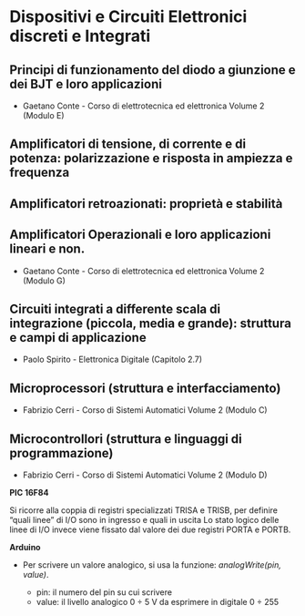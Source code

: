 # Dispositivi e Circuiti Elettronici discreti e Integrati

## Principi di funzionamento del diodo a giunzione e dei BJT e loro applicazioni

* Gaetano Conte - Corso di elettrotecnica ed elettronica Volume 2 (Modulo E)

## Amplificatori di tensione, di corrente e di potenza: polarizzazione e risposta in ampiezza e frequenza

## Amplificatori retroazionati: proprietà e stabilità

## Amplificatori Operazionali e loro applicazioni lineari e non.

* Gaetano Conte - Corso di elettrotecnica ed elettronica Volume 2 (Modulo G)

## Circuiti integrati a differente scala di integrazione (piccola, media e grande): struttura e campi di applicazione

* Paolo Spirito - Elettronica Digitale (Capitolo 2.7)

## Microprocessori (struttura e interfacciamento)

* Fabrizio Cerri - Corso di Sistemi Automatici Volume 2 (Modulo C)

## Microcontrollori (struttura e linguaggi di programmazione)

* Fabrizio Cerri - Corso di Sistemi Automatici Volume 2 (Modulo D)

**PIC 16F84**

Si ricorre alla coppia di registri specializzati TRISA e TRISB, per definire “quali linee” di I/O sono in ingresso e quali in uscita
Lo stato logico delle linee di I/O invece viene fissato dal valore dei due registri PORTA e PORTB.

**Arduino**

* Per scrivere un valore analogico, si usa la funzione:
 *analogWrite(pin, value)*. 

  - pin: il numero del pin su cui scrivere
  - value: il livello analogico 0 ÷ 5 V da esprimere in digitale 0 ÷ 255